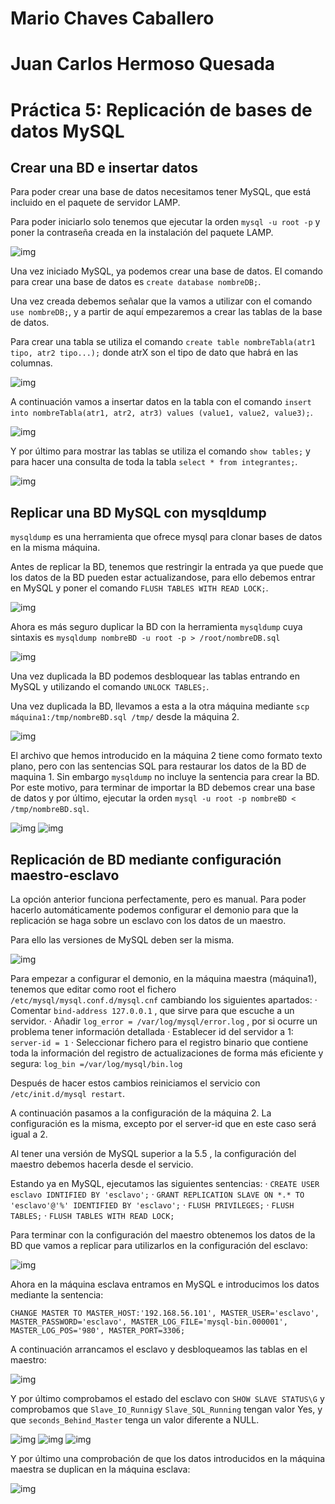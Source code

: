 # Mario Chaves Caballero
# Juan Carlos Hermoso Quesada
# Práctica 5:  Replicación de bases de datos MySQL

## Crear una BD e insertar datos

Para poder crear una base de datos necesitamos tener MySQL, que está incluido en el paquete de servidor LAMP.

Para poder iniciarlo solo tenemos que ejecutar la orden `mysql -u root -p` y poner la contraseña creada en la instalación del paquete LAMP.

![img](https://github.com/Mchc97/SAWP2018/blob/master/P5/mysql.PNG)

Una vez iniciado MySQL, ya podemos crear una base de datos. El comando para crear una base de datos es `create database nombreDB;`.

Una vez creada debemos señalar que la vamos a utilizar con el comando `use nombreDB;`, y a partir de aquí empezaremos a crear las tablas de la base de datos.

Para crear una tabla se utiliza el comando `create table nombreTabla(atr1 tipo, atr2 tipo...);` donde atrX son el tipo de dato que habrá en las columnas.

![img](https://github.com/Mchc97/SAWP2018/blob/master/P5/crearTabla.PNG)

A continuación vamos a insertar datos en la tabla con el comando `insert into nombreTabla(atr1, atr2, atr3) values (value1, value2, value3);`.

![img](https://github.com/Mchc97/SAWP2018/blob/master/P5/InsertarEnTablas.PNG)

Y por último para mostrar las tablas se utiliza el comando `show tables;` y para hacer una consulta de toda la tabla `select * from integrantes;`.

![img](https://github.com/Mchc97/SAWP2018/blob/master/P5/mostrarTablas.PNG)

## Replicar una BD MySQL con mysqldump

`mysqldump` es una herramienta que ofrece mysql para clonar bases de datos en la misma máquina.

Antes de replicar la BD, tenemos que restringir la entrada ya que puede que los datos de la BD pueden estar actualizandose, para ello debemos entrar en MySQL y poner el comando `FLUSH TABLES WITH READ LOCK;`.

![img](https://github.com/Mchc97/SAWP2018/blob/master/P5/photo_2018-05-22_11-51-15.jpg)

Ahora es más seguro duplicar la BD con la herramienta `mysqldump` cuya sintaxis es `mysqldump nombreBD -u root -p > /root/nombreDB.sql`

![img](https://github.com/Mchc97/SAWP2018/blob/master/P5/photo_2018-05-22_11-51-08.jpg)

Una vez duplicada la BD podemos desbloquear las tablas entrando en MySQL y utilizando el comando `UNLOCK TABLES;`.

Una vez duplicada la BD, llevamos a esta a la otra máquina mediante `scp máquina1:/tmp/nombreBD.sql /tmp/` desde la máquina 2.

![img](https://github.com/Mchc97/SAWP2018/blob/master/P5/photo_2018-05-22_11-51-21.jpg)

El archivo que hemos introducido en la máquina 2 tiene como formato texto plano, pero con las sentencias SQL para restaurar los datos de la BD de maquina 1. Sin embargo `mysqldump` no incluye la sentencia para crear la BD. Por este motivo, para terminar de importar la BD debemos crear una base de datos y por último, ejecutar la orden `mysql -u root -p nombreBD < /tmp/nombreBD.sql`.

![img](https://github.com/Mchc97/SAWP2018/blob/master/P5/photo_2018-05-22_11-51-24.jpg)
![img](https://github.com/Mchc97/SAWP2018/blob/master/P5/photo_2018-05-22_11-51-27.jpg)

## Replicación de BD mediante configuración maestro-esclavo

La opción anterior funciona perfectamente, pero es manual. Para poder hacerlo automáticamente podemos configurar el demonio para que la replicación se haga sobre un esclavo con los datos de un maestro.

Para ello las versiones de MySQL deben ser la misma.

![img](https://github.com/Mchc97/SAWP2018/blob/master/P5/photo_2018-05-22_11-51-35.jpg)

Para empezar a configurar el demonio, en la máquina maestra (máquina1), tenemos que editar como root el fichero `/etc/mysql/mysql.conf.d/mysql.cnf` cambiando los siguientes apartados:
    · Comentar `bind-address 127.0.0.1` , que sirve para que escuche a un servidor.
    · Añadir `log_error = /var/log/mysql/error.log` , por si ocurre un problema tener información detallada
    · Establecer id del servidor a 1: `server-id = 1`
    · Seleccionar fichero para el registro binario que contiene toda la información del registro de actualizaciones de forma más eficiente y segura: `log_bin =/var/log/mysql/bin.log`

Después de hacer estos cambios reiniciamos el servicio con `/etc/init.d/mysql restart`.

A continuación pasamos a la configuración de la máquina 2. La configuración es la misma, excepto por el server-id que en este caso será igual a 2.

Al tener una versión de MySQL superior a la 5.5 , la configuración del maestro debemos hacerla desde el servicio.

Estando ya en MySQL, ejecutamos las siguientes sentencias:
    · `CREATE USER esclavo IDNTIFIED BY 'esclavo';`
    · `GRANT REPLICATION SLAVE ON *.* TO 'esclavo'@'%' IDENTIFIED BY 'esclavo';`
    · `FLUSH PRIVILEGES;`
    · `FLUSH TABLES;`
    · `FLUSH TABLES WITH READ LOCK;`

Para terminar con la configuración del maestro obtenemos los datos de la BD que vamos a replicar para utilizarlos en la configuración del esclavo:

![img](https://github.com/Mchc97/SAWP2018/blob/master/P5/photo_2018-05-22_11-51-29.jpg)

Ahora en la máquina esclava entramos en MySQL e introducimos los datos mediante la sentencia:

`CHANGE MASTER TO MASTER_HOST:'192.168.56.101', MASTER_USER='esclavo', MASTER_PASSWORD='esclavo', MASTER_LOG_FILE='mysql-bin.000001', MASTER_LOG_POS='980', MASTER_PORT=3306;`

A continuación arrancamos el esclavo y desbloqueamos las tablas en el maestro:

![img](https://github.com/Mchc97/SAWP2018/blob/master/P5/photo_2018-05-22_11-51-32.jpg)

Y por último comprobamos el estado del esclavo  con `SHOW SLAVE STATUS\G` y comprobamos que `Slave_IO_Runnig`y `Slave_SQL_Running` tengan valor Yes, y que `seconds_Behind_Master` tenga un valor diferente a NULL.

![img](https://github.com/Mchc97/SAWP2018/blob/master/P5/photo_2018-05-22_11-51-41.jpg)
![img](https://github.com/Mchc97/SAWP2018/blob/master/P5/photo_2018-05-22_11-51-50.jpg)
![img](https://github.com/Mchc97/SAWP2018/blob/master/P5/photo_2018-05-22_11-51-43.jpg)

Y por último una comprobación de que los datos introducidos en la máquina maestra se duplican en la máquina esclava:

![img](https://github.com/Mchc97/SAWP2018/blob/master/P5/photo_2018-05-22_11-51-38.jpg)


